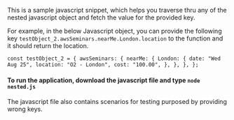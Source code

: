 This is a sample javascript snippet, which helps you traverse thru any of the nested javascript object and fetch the value for the provided key.

For example, in the below Javascript object, you can provide the following key `testObject_2.awsSeminars.nearMe.London.location` to the function and it should return the location.

`const testObject_2 = { awsSeminars: { nearMe: { London: { date: "Wed Aug 25", location: "O2 - London", cost: "100.00", }, }, }, };`

#### To run the application, download the javascript file and type `node nested.js`

The javascript file also contains scenarios for testing purposed by providing wrong keys.
